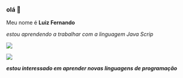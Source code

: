 ### olá 👋
Meu nome é **Luiz Fernando**

*estou aprendendo a trabalhar com a linguagem Java Scrip*


![](https://img.shields.io/badge/JavaScript-323330?style=for-the-badge&logo=javascript&logoColor=F7DF1E)



![](https://img.shields.io/badge/Scratch-4D97FF?style=for-the-badge&logo=Scratch&logoColor=white)


***estou interessado em aprender novas linguagens de programação***
